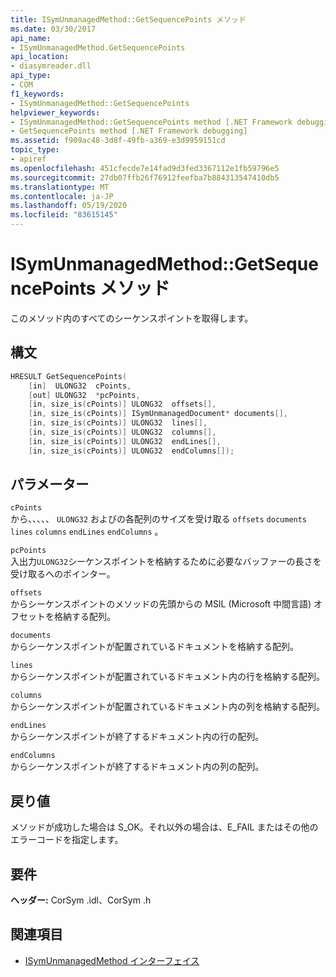 ```yaml
---
title: ISymUnmanagedMethod::GetSequencePoints メソッド
ms.date: 03/30/2017
api_name:
- ISymUnmanagedMethod.GetSequencePoints
api_location:
- diasymreader.dll
api_type:
- COM
f1_keywords:
- ISymUnmanagedMethod::GetSequencePoints
helpviewer_keywords:
- ISymUnmanagedMethod::GetSequencePoints method [.NET Framework debugging]
- GetSequencePoints method [.NET Framework debugging]
ms.assetid: f909ac48-3d8f-49fb-a369-e3d9959151cd
topic_type:
- apiref
ms.openlocfilehash: 451cfecde7e14fad9d3fed3367112e1fb59796e5
ms.sourcegitcommit: 27db07ffb26f76912feefba7b884313547410db5
ms.translationtype: MT
ms.contentlocale: ja-JP
ms.lasthandoff: 05/19/2020
ms.locfileid: "83615145"
---
```

# <a name="isymunmanagedmethodgetsequencepoints-method"></a>ISymUnmanagedMethod::GetSequencePoints メソッド
このメソッド内のすべてのシーケンスポイントを取得します。  
  
## <a name="syntax"></a>構文  
  
```cpp  
HRESULT GetSequencePoints(  
    [in]  ULONG32  cPoints,  
    [out] ULONG32  *pcPoints,  
    [in, size_is(cPoints)] ULONG32  offsets[],  
    [in, size_is(cPoints)] ISymUnmanagedDocument* documents[],  
    [in, size_is(cPoints)] ULONG32  lines[],  
    [in, size_is(cPoints)] ULONG32  columns[],  
    [in, size_is(cPoints)] ULONG32  endLines[],  
    [in, size_is(cPoints)] ULONG32  endColumns[]);  
```  
  
## <a name="parameters"></a>パラメーター  
 `cPoints`  
 から、、、、、 `ULONG32` およびの各配列のサイズを受け取る `offsets` `documents` `lines` `columns` `endLines` `endColumns` 。  
  
 `pcPoints`  
 入出力`ULONG32`シーケンスポイントを格納するために必要なバッファーの長さを受け取るへのポインター。  
  
 `offsets`  
 からシーケンスポイントのメソッドの先頭からの MSIL (Microsoft 中間言語) オフセットを格納する配列。  
  
 `documents`  
 からシーケンスポイントが配置されているドキュメントを格納する配列。  
  
 `lines`  
 からシーケンスポイントが配置されているドキュメント内の行を格納する配列。  
  
 `columns`  
 からシーケンスポイントが配置されているドキュメント内の列を格納する配列。  
  
 `endLines`  
 からシーケンスポイントが終了するドキュメント内の行の配列。  
  
 `endColumns`  
 からシーケンスポイントが終了するドキュメント内の列の配列。  
  
## <a name="return-value"></a>戻り値  
 メソッドが成功した場合は S_OK。それ以外の場合は、E_FAIL またはその他のエラーコードを指定します。  
  
## <a name="requirements"></a>要件  
 **ヘッダー:** CorSym .idl、CorSym .h  
  
## <a name="see-also"></a>関連項目

- [ISymUnmanagedMethod インターフェイス](isymunmanagedmethod-interface.md)
